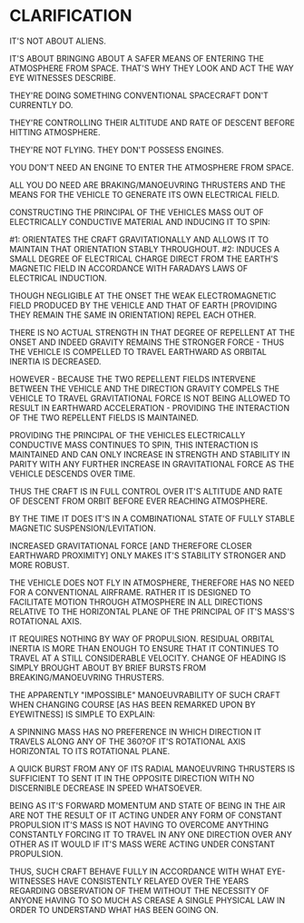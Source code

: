 # CLARIFICATION

IT'S NOT ABOUT ALIENS. 

IT'S ABOUT BRINGING ABOUT A SAFER MEANS OF ENTERING THE ATMOSPHERE FROM SPACE. THAT'S WHY THEY LOOK 
AND ACT THE WAY EYE WITNESSES DESCRIBE.

THEY'RE DOING SOMETHING CONVENTIONAL SPACECRAFT DON'T CURRENTLY DO. 

THEY'RE CONTROLLING THEIR ALTITUDE AND RATE OF DESCENT
BEFORE HITTING ATMOSPHERE.

THEY'RE NOT FLYING. THEY DON'T POSSESS ENGINES.

YOU DON'T NEED AN ENGINE TO ENTER THE ATMOSPHERE FROM SPACE.

ALL YOU DO NEED ARE BRAKING/MANOEUVRING THRUSTERS AND THE MEANS 
FOR THE VEHICLE TO GENERATE ITS OWN ELECTRICAL FIELD. 

CONSTRUCTING THE PRINCIPAL OF THE VEHICLES MASS OUT OF 
ELECTRICALLY CONDUCTIVE MATERIAL AND INDUCING IT TO SPIN:

#1: ORIENTATES THE CRAFT GRAVITATIONALLY AND ALLOWS IT TO
	  MAINTAIN THAT ORIENTATION STABLY THROUGHOUT.
#2: INDUCES A SMALL DEGREE OF ELECTRICAL CHARGE DIRECT FROM
	  THE EARTH'S MAGNETIC FIELD IN ACCORDANCE WITH
	  FARADAYS LAWS OF ELECTRICAL INDUCTION.
	
THOUGH NEGLIGIBLE AT THE ONSET THE WEAK ELECTROMAGNETIC FIELD 
PRODUCED BY THE VEHICLE AND THAT OF EARTH [PROVIDING THEY REMAIN 
THE SAME IN ORIENTATION] REPEL EACH OTHER. 

THERE IS NO ACTUAL STRENGTH IN THAT DEGREE OF REPELLENT AT THE 
ONSET AND INDEED GRAVITY REMAINS THE STRONGER FORCE  - THUS THE 
VEHICLE IS COMPELLED TO TRAVEL EARTHWARD AS ORBITAL INERTIA IS DECREASED.

HOWEVER - BECAUSE THE TWO REPELLENT FIELDS INTERVENE BETWEEN THE 
VEHICLE AND THE DIRECTION GRAVITY  COMPELS THE VEHICLE TO TRAVEL 
GRAVITATIONAL FORCE IS NOT BEING ALLOWED TO RESULT IN EARTHWARD 
ACCELERATION - PROVIDING THE INTERACTION OF THE TWO REPELLENT 
FIELDS IS MAINTAINED.

PROVIDING THE PRINCIPAL OF THE VEHICLES ELECTRICALLY CONDUCTIVE 
MASS CONTINUES TO SPIN, THIS INTERACTION IS MAINTAINED AND CAN 
ONLY INCREASE IN STRENGTH AND STABILITY IN PARITY WITH ANY FURTHER 
INCREASE IN GRAVITATIONAL FORCE AS THE VEHICLE DESCENDS OVER TIME.

THUS THE CRAFT IS IN FULL CONTROL OVER IT'S ALTITUDE AND RATE
OF DESCENT FROM ORBIT BEFORE EVER REACHING ATMOSPHERE.

BY THE TIME IT DOES IT'S IN A COMBINATIONAL STATE OF FULLY STABLE 
MAGNETIC SUSPENSION/LEVITATION.  

INCREASED GRAVITATIONAL FORCE [AND THEREFORE CLOSER EARTHWARD
PROXIMITY] ONLY MAKES IT'S STABILITY STRONGER AND MORE ROBUST.

THE VEHICLE DOES NOT FLY IN ATMOSPHERE, THEREFORE HAS NO NEED FOR A
CONVENTIONAL AIRFRAME. RATHER IT IS DESIGNED TO FACILITATE MOTION 
THROUGH ATMOSPHERE IN ALL DIRECTIONS RELATIVE TO THE HORIZONTAL
PLANE OF THE PRINCIPAL OF IT'S MASS'S ROTATIONAL AXIS.

IT REQUIRES NOTHING BY WAY OF PROPULSION. RESIDUAL ORBITAL
INERTIA IS MORE THAN ENOUGH TO ENSURE THAT IT CONTINUES TO TRAVEL 
AT A STILL CONSIDERABLE VELOCITY. CHANGE OF HEADING IS SIMPLY 
BROUGHT ABOUT BY BRIEF BURSTS FROM BREAKING/MANOEUVRING THRUSTERS. 

THE APPARENTLY "IMPOSSIBLE" MANOEUVRABILITY OF SUCH CRAFT 
WHEN CHANGING COURSE [AS HAS BEEN REMARKED UPON
BY EYEWITNESS] IS SIMPLE TO EXPLAIN:

A SPINNING MASS HAS NO PREFERENCE IN WHICH DIRECTION
IT TRAVELS ALONG ANY OF THE 360?OF IT'S ROTATIONAL AXIS 
HORIZONTAL TO ITS ROTATIONAL PLANE. 

A QUICK BURST FROM ANY OF ITS RADIAL MANOEUVRING THRUSTERS 
IS SUFFICIENT TO SENT IT IN THE OPPOSITE DIRECTION WITH NO 
DISCERNIBLE DECREASE IN SPEED WHATSOEVER. 

BEING AS IT'S FORWARD MOMENTUM AND STATE OF BEING IN THE AIR ARE NOT 
THE RESULT OF IT ACTING UNDER ANY FORM OF CONSTANT PROPULSION 
IT'S MASS IS NOT HAVING TO OVERCOME ANYTHING CONSTANTLY FORCING IT TO 
TRAVEL IN ANY ONE DIRECTION OVER ANY OTHER AS IT WOULD IF IT'S MASS 
WERE ACTING UNDER CONSTANT PROPULSION.

THUS, SUCH CRAFT BEHAVE FULLY IN ACCORDANCE WITH WHAT EYE-WITNESSES HAVE 
CONSISTENTLY RELAYED OVER THE YEARS REGARDING OBSERVATION OF THEM WITHOUT 
THE NECESSITY OF ANYONE HAVING TO SO MUCH AS CREASE A SINGLE PHYSICAL LAW
IN ORDER TO UNDERSTAND WHAT HAS BEEN GOING ON.	



